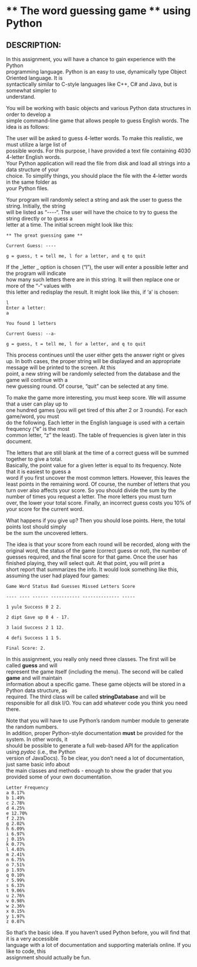 # ** The word guessing game ** using Python

## DESCRIPTION: 
In	this	assignment, you	will	have	a	chance	to	gain	experience	with	the	Python	
programming	language.	Python	is	an	easy	to	use,	dynamically	type	Object	Oriented	language.	It is	
syntactically	similar	to	C-style	languages	like	C++,	C#	and	Java,	but	is	somewhat	simpler	to	
understand.	

You	will	be working	with basic	objects	and	various	Python	data	structures in	order	to	develop a	
simple	command-line	game	that	allows	people	to	guess	English	words.	The	idea	is	as	follows:

The	user	will	be	asked	to	guess	4-letter	words.	To	make	this	realistic,	we	must	utilize	a	large	list	of	
possible	words.		For	this	purpose,	I	have	provided	a	text	file	containing	4030	4-letter	English	words.	
Your	Python application	will	read the	file	from	disk	and	load all	strings	into	a	data	structure	of	your	
choice. To	simplify	things,	you	should	place	the	file	with	the	4-letter words	in	the	same	folder	as	
your	Python	files.

Your	program	will	randomly	select	a	string	and	ask	the	user	to	guess	the	string.	Initially,	the	string	
will	be	listed	as	“----“.	The user	will	have	the	choice	to	try	to	guess	the	string	directly	or	to	guess	a	
letter	at	a	time.	The	initial	screen	might	look	like	this:

```
** The great guessing game **

Current Guess: ----

g = guess, t = tell me, l for a letter, and q to quit
```

If	the	 _letter	_ option	is	chosen (“l”),	the	user	will	enter	a	possible letter	and	the	program	will	indicate	
how	many	such	letters	there	are	in	this	string.	It	will	then	replace	one	or	more	of	the	“-“	values	with	
this	letter	and	redisplay	the	result.	It	might	look	like	this,	if	‘a’	is	chosen:

```
l
Enter a letter:
a

You found 1 letters

Current Guess: --a-

g = guess, t = tell me, l for a letter, and q to quit
```

This	process	continues	until	the	user	either	gets	the	answer	right	or	gives	up.	In	both	cases,	the	
proper	string will	be	displayed	and	an	appropriate	message	will	be	printed	to	the	screen.		At	this	
point,	a	new	string	will	be	randomly	selected	from	the	database	and	the	game	will	continue	with	a	
new	guessing	round.	Of	course,	“quit”	can	be	selected	at	any	time.

To	make	the	game	more	interesting,	you	must	keep	score.	We	will	assume	that	a	user	can	play	up	to	
one	hundred	games	(you	will	get	tired	of	this	after	2	or	3	rounds).	For	each	game/word,	you	must	
do	the	following.	Each	letter	in	the	English	language	is	used	with a	certain	frequency	(“e”	is	the	most	
common	letter,	“z”	the	least).	The	table	of	frequencies	is	given	later	in	this	document.		

The	letters	that	are	still	blank	at	the	time	of	a	correct	guess	will	be	summed	together	to	give	a	total.	
Basically,	the	point	value	for	a	given	letter	is	equal	to	its	frequency.	Note	that	it	is	easiest	to	guess	a	
word	if	you	first	uncover	the	most	common	letters.	However,	this	leaves	the	least	points	in	the	
remaining	word.	Of	course,	the	number	of	letters	that	you	turn	over	also	affects your	score.		So	you	
should	divide	the	sum	by	the	number	of	times	you	request	a	letter.	The	more	letters	you	must	turn	
over,	the	lower	your	total	score.	Finally,	an	incorrect	guess	costs	you	10%	of	your	score for	the	
current	word.

What	happens	if	you	give	up? Then	you	should	lose	points.	Here,	the	total	points	lost	should	simply	
be	the	sum	the	uncovered	letters.	

The	idea	is	that	your	score	from	each	round	will	be	recorded,	along	with	the	original	word,	the	
status	of	the	game	(correct	guess	or	not),	the	number	of	guesses	required,	and	the	final	score	for	
that	game.	Once	the	user	has	finished	playing,	they	will	select	quit.	At	that	point, you	will	print	a	
short	report	that	summarizes	the	info.	It	would	look	something	like this,	assuming	the	user	had	
played	four games:

```
Game Word Status Bad Guesses Missed Letters Score

---- ---- ------ ----------- -------------- -----

1 yule Success 0 2 2.

2 dipt Gave up 0 4 - 17.

3 laid Success 2 1 12.

4 defi Success 1 1 5.

Final Score: 2.
```

In	this	assignment, you	really	only	need	three classes.	The	first	will	be	called	 **guess** and	will	
represent	the	game	itself	(including	the	menu).	The	second	will	be	called	 **game** and	will	maintain	
information	about	a	specific	game.	These	game	objects	will	be	stored	in	a	Python	data	structure, as	
required.	The	third	class	will	be	called **stringDatabase** and	will	be	responsible for	all	disk	I/O.	You	
can	add	whatever	code	you	think	you	need	there.

Note	that	you	will	have	to	use	Python’s random	number	module to	generate	the	random	numbers.	
In	addition,	proper	Python-style	documentation	 **must** be	provided	for	the	system.	In	other	words, it	
should	be	possible	to	generate a	full	web-based	API	for	the	application using	 _pydoc_ (i.e.,	the	Python	
version	of	JavaDocs).	To	be	clear,	you	don’t	need	a	lot	of	documentation,	just	same	basic	info	about	
the	main	classes	and	methods	- enough	to	show	the	grader	that	you	provided	some	of	your	own	
documentation.


```
Letter Frequency
a 8.17%
b 1.49%
c 2.78%
d 4.25%
e 12.70%
f 2.23%
g 2.02%
h 6.09%
i 6.97%
j 0.15%
k 0.77%
l 4.03%
m 2.41%
n 6.75%
o 7.51%
p 1.93%
q 0.10%
r 5.99%
s 6.33%
t 9.06%
u 2.76%
v 0.98%
w 2.36%
x 0.15%
y 1.97%
z 0.07%
```
So	that’s	the	basic	idea.	If	you	haven’t	used	Python	before,	you	will	find	that	it	is	a	very	accessible	
language	with	a	lot	of	documentation	and	supporting	materials	online.		If you	like	to	code,	this	
assignment	should	actually	be	fun.	
